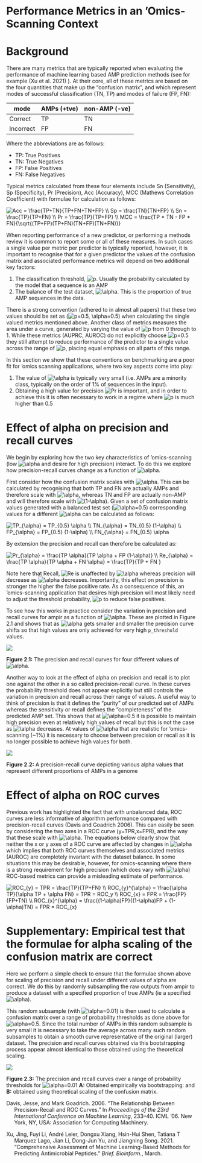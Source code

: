 Performance Metrics in an ’Omics-Scanning Context
================

# Background

There are many metrics that are typically reported when evaluating the
performance of machine learning based AMP prediction methods (see for
example (Xu et al. 2021) ). At their core, all of these metrics are
based on the four quantities that make up the “confusion matrix”, and
which represent modes of successful classification (TN, TP) and modes of
failure (FP, FN):

| mode      | AMPs (+tve) | non-AMP (-ve) |
|-----------|-------------|---------------|
| Correct   | TP          | TN            |
| Incorrect | FP          | FN            |

Where the abbreviations are as follows:

-   TP: True Positives
-   TN: True Negatives
-   FP: False Positives
-   FN: False Negatives

Typical metrics calculated from these four elements include Sn
(Sensitivity), Sp (Specificity), Pr (Precision), Acc (Accuracy), MCC
(Mathews Correlation Coefficient) with formulae for calculation as
follows:

![
Acc = \\frac{TP+TN}{TP+FN+TN+FP} \\\\
Sp = \\frac{TN}{TN+FP} \\\\
Sn = \\frac{TP}{TP+FN} \\\\
Pr = \\frac{TP}{TP+FP} \\\\
MCC = \\frac{TP \* TN - FP \* FN}{\\sqrt{(TP+FP)(TP+FN)(TN+FP)(TN+FN)}}
](http://chart.apis.google.com/chart?cht=tx&chl=%0AAcc%20%3D%20%5Cfrac%7BTP%2BTN%7D%7BTP%2BFN%2BTN%2BFP%7D%20%5C%5C%0ASp%20%3D%20%5Cfrac%7BTN%7D%7BTN%2BFP%7D%20%5C%5C%0ASn%20%3D%20%5Cfrac%7BTP%7D%7BTP%2BFN%7D%20%5C%5C%0APr%20%3D%20%5Cfrac%7BTP%7D%7BTP%2BFP%7D%20%5C%5C%0AMCC%20%3D%20%5Cfrac%7BTP%20%2A%20TN%20-%20FP%20%2A%20FN%7D%7B%5Csqrt%7B%28TP%2BFP%29%28TP%2BFN%29%28TN%2BFP%29%28TN%2BFN%29%7D%7D%0A "
Acc = \frac{TP+TN}{TP+FN+TN+FP} \\
Sp = \frac{TN}{TN+FP} \\
Sn = \frac{TP}{TP+FN} \\
Pr = \frac{TP}{TP+FP} \\
MCC = \frac{TP * TN - FP * FN}{\sqrt{(TP+FP)(TP+FN)(TN+FP)(TN+FN)}}
")

When reporting performance of a new predictor, or performing a methods
review it is common to report some or all of these measures. In such
cases a single value per metric per predictor is typically reported,
however, it is important to recognise that for a given predictor the
values of the confusion matrix and associated performance metrics will
depend on two additional key factors:

1.  The classification threshold,
    ![p](http://chart.apis.google.com/chart?cht=tx&chl=p "p"). Usually
    the probability calculated by the model that a sequence is an AMP
2.  The balance of the test dataset,
    ![\\alpha](http://chart.apis.google.com/chart?cht=tx&chl=%5Calpha "\alpha").
    This is the proportion of true AMP sequences in the data.

There is a strong convention (adhered to in almost all papers) that
these two values should be set as
(![p=0.5, \\alpha=0.5](http://chart.apis.google.com/chart?cht=tx&chl=p%3D0.5%2C%20%5Calpha%3D0.5 "p=0.5, \alpha=0.5"))
when calculating the single valued metrics mentioned above. Another
class of metrics measures the area under a curve, generated by varying
the value of ![p](http://chart.apis.google.com/chart?cht=tx&chl=p "p")
from 0 through to 1. While these metrics (AUPRC, AUROC) do not
explicitly choose
![p=0.5](http://chart.apis.google.com/chart?cht=tx&chl=p%3D0.5 "p=0.5")
they still attempt to reduce performance of the predictor to a single
value across the range of
![p](http://chart.apis.google.com/chart?cht=tx&chl=p "p"), placing equal
emphasis on all parts of this range.

In this section we show that these conventions on benchmarking are a
poor fit for ’omics scanning applications, where two key aspects come
into play:

1.  The value of
    ![\\alpha](http://chart.apis.google.com/chart?cht=tx&chl=%5Calpha "\alpha")
    is typically very small (i.e. AMPs are a minority class, typically
    on the order of 1% of sequences in the input).
2.  Obtaining a high value for precision
    ![Pr](http://chart.apis.google.com/chart?cht=tx&chl=Pr "Pr") is
    important, and in order to achieve this it is often necessary to
    work in a regime where
    ![p](http://chart.apis.google.com/chart?cht=tx&chl=p "p") is much
    higher than 0.5

# Effect of alpha on precision and recall curves

We begin by exploring how the two key characteristics of ’omics-scanning
(low
![\\alpha](http://chart.apis.google.com/chart?cht=tx&chl=%5Calpha "\alpha")
and desire for high precision) interact. To do this we explore how
precision-recall curves change as a function of
![\\alpha](http://chart.apis.google.com/chart?cht=tx&chl=%5Calpha "\alpha").

First consider how the confusion matrix scales with
![\\alpha](http://chart.apis.google.com/chart?cht=tx&chl=%5Calpha "\alpha").
This can be calculated by recognising that both TP and FN are actually
AMPs and therefore scale with
![\\alpha](http://chart.apis.google.com/chart?cht=tx&chl=%5Calpha "\alpha"),
whereas TN and FP are actually non-AMP and will therefore scale with
![(1-\\alpha)](http://chart.apis.google.com/chart?cht=tx&chl=%281-%5Calpha%29 "(1-\alpha)").
Given a set of confusion matrix values generated with a balanced test
set
(![\\alpha=0.5](http://chart.apis.google.com/chart?cht=tx&chl=%5Calpha%3D0.5 "\alpha=0.5"))
corresponding values for a different
![\\alpha](http://chart.apis.google.com/chart?cht=tx&chl=%5Calpha "\alpha")
can be calculated as follows:

![
TP\_{\\alpha} = TP\_{0.5}  \\alpha \\\\
TN\_{\\alpha} = TN\_{0.5}  (1-\\alpha) \\\\
FP\_{\\alpha} = FP\_{0.5}  (1-\\alpha) \\\\
FN\_{\\alpha} = FN\_{0.5}  \\alpha 
](http://chart.apis.google.com/chart?cht=tx&chl=%0ATP_%7B%5Calpha%7D%20%3D%20TP_%7B0.5%7D%20%20%5Calpha%20%5C%5C%0ATN_%7B%5Calpha%7D%20%3D%20TN_%7B0.5%7D%20%20%281-%5Calpha%29%20%5C%5C%0AFP_%7B%5Calpha%7D%20%3D%20FP_%7B0.5%7D%20%20%281-%5Calpha%29%20%5C%5C%0AFN_%7B%5Calpha%7D%20%3D%20FN_%7B0.5%7D%20%20%5Calpha%20%0A "
TP_{\alpha} = TP_{0.5}  \alpha \\
TN_{\alpha} = TN_{0.5}  (1-\alpha) \\
FP_{\alpha} = FP_{0.5}  (1-\alpha) \\
FN_{\alpha} = FN_{0.5}  \alpha 
")

By extension the precision and recall can therefore be calculated as:

![
Pr\_{\\alpha} = \\frac{TP  \\alpha}{TP  \\alpha + FP  (1-\\alpha)} \\\\
Re\_{\\alpha} = \\frac{TP \\alpha}{TP \\alpha + FN \\alpha} = \\frac{TP}{TP  + FN }
](http://chart.apis.google.com/chart?cht=tx&chl=%0APr_%7B%5Calpha%7D%20%3D%20%5Cfrac%7BTP%20%20%5Calpha%7D%7BTP%20%20%5Calpha%20%2B%20FP%20%20%281-%5Calpha%29%7D%20%5C%5C%0ARe_%7B%5Calpha%7D%20%3D%20%5Cfrac%7BTP%20%5Calpha%7D%7BTP%20%5Calpha%20%2B%20FN%20%5Calpha%7D%20%3D%20%5Cfrac%7BTP%7D%7BTP%20%20%2B%20FN%20%7D%0A "
Pr_{\alpha} = \frac{TP  \alpha}{TP  \alpha + FP  (1-\alpha)} \\
Re_{\alpha} = \frac{TP \alpha}{TP \alpha + FN \alpha} = \frac{TP}{TP  + FN }
")

Note here that Recall,
![Re](http://chart.apis.google.com/chart?cht=tx&chl=Re "Re") is
unaffected by
![\\alpha](http://chart.apis.google.com/chart?cht=tx&chl=%5Calpha "\alpha")
whereas precision will decrease as
![\\alpha](http://chart.apis.google.com/chart?cht=tx&chl=%5Calpha "\alpha")
decreases. Importantly, this effect on precision is stronger the higher
the false positive rate. As a consequence of this, an ’omics-scanning
application that desires high precision will most likely need to adjust
the threshold probability,
![p](http://chart.apis.google.com/chart?cht=tx&chl=p "p") to reduce
false positives.

To see how this works in practice consider the variation in precision
and recall curves for ampir as a function of
![\\alpha](http://chart.apis.google.com/chart?cht=tx&chl=%5Calpha "\alpha").
These are plotted in Figure 2.1 and shows that as
![\\alpha](http://chart.apis.google.com/chart?cht=tx&chl=%5Calpha "\alpha")
gets smaller and smaller the precision curve shifts so that high values
are only achieved for very high `p_threshold` values.

![](02_performance_metrics_files/figure-gfm/unnamed-chunk-4-1.png)<!-- -->

**Figure 2.1:** The precision and recall curves for four different
values of
![\\alpha](http://chart.apis.google.com/chart?cht=tx&chl=%5Calpha "\alpha").

Another way to look at the effect of alpha on precision and recall is to
plot one against the other in a so called precision-recall curve. In
these curves the probability threshold does not appear explicitly but
still controls the variation in precision and recall across their range
of values. A useful way to think of precision is that it defines the
“purity” of our predicted set of AMPs whereas the sensitivity or recall
defines the “completeness” of the predicted AMP set. This shows that at
![\\alpha=0.5](http://chart.apis.google.com/chart?cht=tx&chl=%5Calpha%3D0.5 "\alpha=0.5")
it is possible to maintain high precision even at relatively high values
of recall but this is not the case as
![\\alpha](http://chart.apis.google.com/chart?cht=tx&chl=%5Calpha "\alpha")
decreases. At values of
![\\alpha](http://chart.apis.google.com/chart?cht=tx&chl=%5Calpha "\alpha")
that are realistic for ’omics-scanning (\~1%) it is necessary to choose
between precision or recall as it is no longer possible to achieve high
values for both.

![](02_performance_metrics_files/figure-gfm/unnamed-chunk-5-1.png)<!-- -->

**Figure 2.2:** A precision-recall curve depicting various alpha values
that represent different proportions of AMPs in a genome

# Effect of alpha on ROC curves

Previous work has highlighted the fact that with unbalanced data, ROC
curves are less informative of algorithm performance compared with
precision-recall curves (Davis and Goadrich 2006). This can easily be
seen by considering the two axes in a ROC curve (y=TPR,x=FPR), and the
way that these scale with
![\\alpha](http://chart.apis.google.com/chart?cht=tx&chl=%5Calpha "\alpha").
The equations below clearly show that neither the x or y axes of a ROC
curve are affected by changes in
![\\alpha](http://chart.apis.google.com/chart?cht=tx&chl=%5Calpha "\alpha")
which implies that both ROC curves themselves and associated metrics
(AUROC) are completely invariant with the dataset balance. In some
situations this may be desirable, however, for omics-scanning where
there is a strong requirement for high precision (which does vary with
![\\alpha](http://chart.apis.google.com/chart?cht=tx&chl=%5Calpha "\alpha"))
ROC-based metrics can provide a misleading estimate of performance.

![
ROC\_{y} = TPR = \\frac{TP}{TP+FN} \\\\
ROC\_{y}^{\\alpha} = \\frac{\\alpha TP}{\\alpha TP + \\alpha FN} = TPR = ROC_y \\\\
ROC\_{x} = FPR = \\frac{FP}{FP+TN} \\\\
ROC\_{x}^{\\alpha} = \\frac{(1-\\alpha)FP}{(1-\\alpha)FP + (1-\\alpha)TN} = FPR = ROC\_{x}
](http://chart.apis.google.com/chart?cht=tx&chl=%0AROC_%7By%7D%20%3D%20TPR%20%3D%20%5Cfrac%7BTP%7D%7BTP%2BFN%7D%20%5C%5C%0AROC_%7By%7D%5E%7B%5Calpha%7D%20%3D%20%5Cfrac%7B%5Calpha%20TP%7D%7B%5Calpha%20TP%20%2B%20%5Calpha%20FN%7D%20%3D%20TPR%20%3D%20ROC_y%20%5C%5C%0AROC_%7Bx%7D%20%3D%20FPR%20%3D%20%5Cfrac%7BFP%7D%7BFP%2BTN%7D%20%5C%5C%0AROC_%7Bx%7D%5E%7B%5Calpha%7D%20%3D%20%5Cfrac%7B%281-%5Calpha%29FP%7D%7B%281-%5Calpha%29FP%20%2B%20%281-%5Calpha%29TN%7D%20%3D%20FPR%20%3D%20ROC_%7Bx%7D%0A "
ROC_{y} = TPR = \frac{TP}{TP+FN} \\
ROC_{y}^{\alpha} = \frac{\alpha TP}{\alpha TP + \alpha FN} = TPR = ROC_y \\
ROC_{x} = FPR = \frac{FP}{FP+TN} \\
ROC_{x}^{\alpha} = \frac{(1-\alpha)FP}{(1-\alpha)FP + (1-\alpha)TN} = FPR = ROC_{x}
")

# Supplementary: Empirical test that the formulae for alpha scaling of the confusion matrix are correct

Here we perform a simple check to ensure that the formulae shown above
for scaling of precision and recall under different values of alpha are
correct. We do this by randomly subsampling the raw outputs from ampir
to produce a dataset with a specified proportion of true AMPs (ie a
specified
![\\alpha](http://chart.apis.google.com/chart?cht=tx&chl=%5Calpha "\alpha")).

This random subsample (with
![\\alpha=0.01](http://chart.apis.google.com/chart?cht=tx&chl=%5Calpha%3D0.01 "\alpha=0.01"))
is then used to calculate a confusion matrix over a range of probability
thresholds as done above for
![\\alpha=0.5](http://chart.apis.google.com/chart?cht=tx&chl=%5Calpha%3D0.5 "\alpha=0.5").
Since the total number of AMPs in this random subsample is very small it
is necessary to take the average across many such random subsamples to
obtain a smooth curve representative of the original (larger) dataset.
The precision and recall curves obtained via this bootstrapping process
appear almost identical to those obtained using the theoretical scaling.

![](02_performance_metrics_files/figure-gfm/unnamed-chunk-8-1.png)<!-- -->

**Figure 2.3:** The precision and recall curves over a range of
probability thresholds for
![\\alpha=0.01](http://chart.apis.google.com/chart?cht=tx&chl=%5Calpha%3D0.01 "\alpha=0.01")
**A:** Obtained empirically via bootstrapping: and **B:** obtained using
theoretical scaling of the confusion matrix.

<div id="refs" class="references csl-bib-body hanging-indent">

<div id="ref-Davis2006-di" class="csl-entry">

Davis, Jesse, and Mark Goadrich. 2006. “The Relationship Between
Precision-Recall and ROC Curves.” In *Proceedings of the 23rd
International Conference on Machine Learning*, 233–40. ICML ’06. New
York, NY, USA: Association for Computing Machinery.

</div>

<div id="ref-Xu2021-ku" class="csl-entry">

Xu, Jing, Fuyi Li, André Leier, Dongxu Xiang, Hsin-Hui Shen, Tatiana T
Marquez Lago, Jian Li, Dong-Jun Yu, and Jiangning Song. 2021.
“Comprehensive Assessment of Machine Learning-Based Methods for
Predicting Antimicrobial Peptides.” *Brief. Bioinform.*, March.

</div>

</div>
